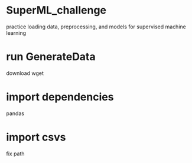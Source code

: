 # SuperML_challenge
practice loading data, preprocessing, and models for supervised machine learning 

# run GenerateData
download wget

# import dependencies
pandas

# import csvs
fix path
